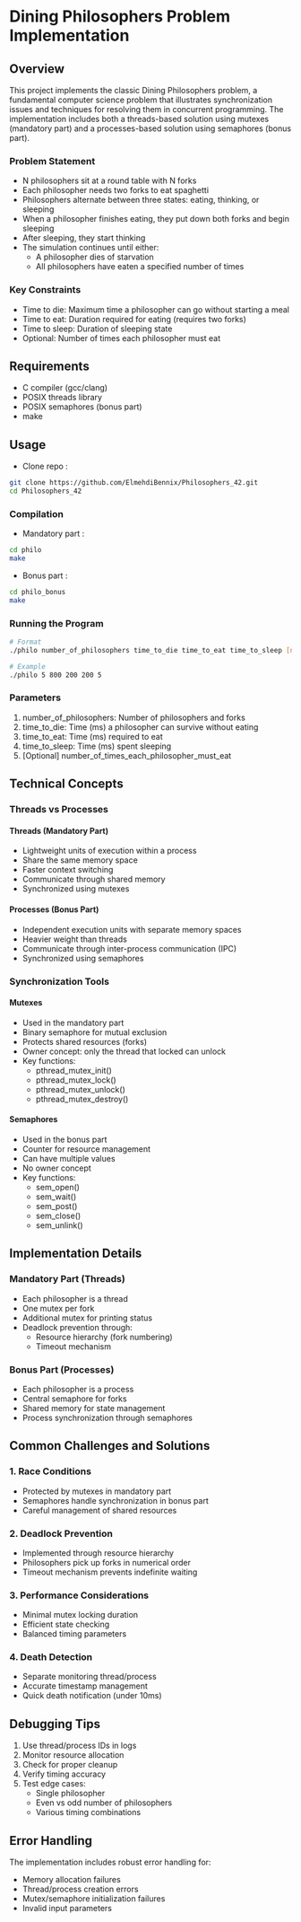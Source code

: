 # Dining Philosophers Problem Implementation

## Overview

This project implements the classic Dining Philosophers problem, a fundamental computer science problem that illustrates synchronization issues and techniques for resolving them in concurrent programming. The implementation includes both a threads-based solution using mutexes (mandatory part) and a processes-based solution using semaphores (bonus part).

### Problem Statement

- N philosophers sit at a round table with N forks
- Each philosopher needs two forks to eat spaghetti
- Philosophers alternate between three states: eating, thinking, or sleeping
- When a philosopher finishes eating, they put down both forks and begin sleeping
- After sleeping, they start thinking
- The simulation continues until either:
  - A philosopher dies of starvation
  - All philosophers have eaten a specified number of times

### Key Constraints

- Time to die: Maximum time a philosopher can go without starting a meal
- Time to eat: Duration required for eating (requires two forks)
- Time to sleep: Duration of sleeping state
- Optional: Number of times each philosopher must eat

## Requirements

- C compiler (gcc/clang)
- POSIX threads library
- POSIX semaphores (bonus part)
- make

## Usage

- Clone repo :

```bash
git clone https://github.com/ElmehdiBennix/Philosophers_42.git
cd Philosophers_42
```

### Compilation

- Mandatory part :

```bash
cd philo
make
```

- Bonus part :

```bash
cd philo_bonus
make
```

### Running the Program

```bash
# Format
./philo number_of_philosophers time_to_die time_to_eat time_to_sleep [number_of_times_each_philosopher_must_eat]

# Example
./philo 5 800 200 200 5
```

### Parameters

1. number_of_philosophers: Number of philosophers and forks
2. time_to_die: Time (ms) a philosopher can survive without eating
3. time_to_eat: Time (ms) required to eat
4. time_to_sleep: Time (ms) spent sleeping
5. [Optional] number_of_times_each_philosopher_must_eat

## Technical Concepts

### Threads vs Processes

#### Threads (Mandatory Part)

- Lightweight units of execution within a process
- Share the same memory space
- Faster context switching
- Communicate through shared memory
- Synchronized using mutexes

#### Processes (Bonus Part)

- Independent execution units with separate memory spaces
- Heavier weight than threads
- Communicate through inter-process communication (IPC)
- Synchronized using semaphores

### Synchronization Tools

#### Mutexes

- Used in the mandatory part
- Binary semaphore for mutual exclusion
- Protects shared resources (forks)
- Owner concept: only the thread that locked can unlock
- Key functions:
  - pthread_mutex_init()
  - pthread_mutex_lock()
  - pthread_mutex_unlock()
  - pthread_mutex_destroy()

#### Semaphores

- Used in the bonus part
- Counter for resource management
- Can have multiple values
- No owner concept
- Key functions:
  - sem_open()
  - sem_wait()
  - sem_post()
  - sem_close()
  - sem_unlink()

## Implementation Details

### Mandatory Part (Threads)

- Each philosopher is a thread
- One mutex per fork
- Additional mutex for printing status
- Deadlock prevention through:
  - Resource hierarchy (fork numbering)
  - Timeout mechanism

### Bonus Part (Processes)

- Each philosopher is a process
- Central semaphore for forks
- Shared memory for state management
- Process synchronization through semaphores

## Common Challenges and Solutions

### 1. Race Conditions

- Protected by mutexes in mandatory part
- Semaphores handle synchronization in bonus part
- Careful management of shared resources

### 2. Deadlock Prevention

- Implemented through resource hierarchy
- Philosophers pick up forks in numerical order
- Timeout mechanism prevents indefinite waiting

### 3. Performance Considerations

- Minimal mutex locking duration
- Efficient state checking
- Balanced timing parameters

### 4. Death Detection

- Separate monitoring thread/process
- Accurate timestamp management
- Quick death notification (under 10ms)

## Debugging Tips

1. Use thread/process IDs in logs
2. Monitor resource allocation
3. Check for proper cleanup
4. Verify timing accuracy
5. Test edge cases:
   - Single philosopher
   - Even vs odd number of philosophers
   - Various timing combinations

## Error Handling

The implementation includes robust error handling for:

- Memory allocation failures
- Thread/process creation errors
- Mutex/semaphore initialization failures
- Invalid input parameters
